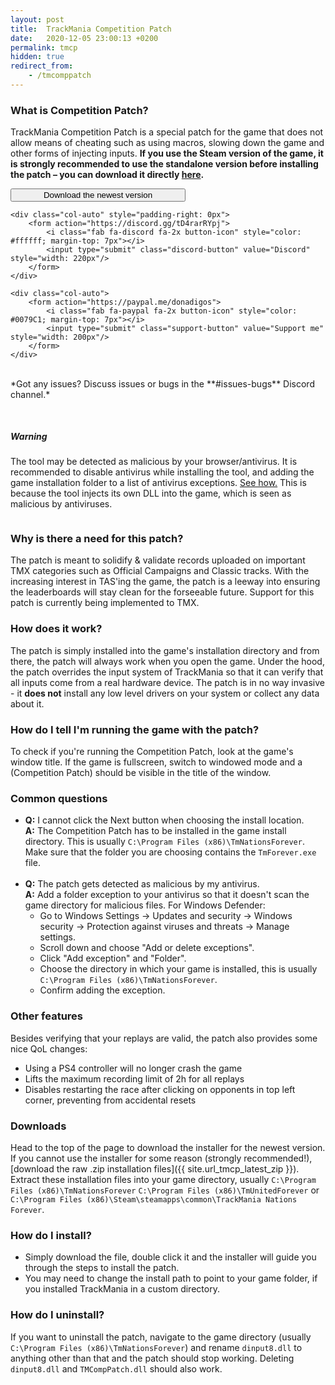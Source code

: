 ```yaml
---
layout: post
title:  TrackMania Competition Patch
date:   2020-12-05 23:00:13 +0200
permalink: tmcp
hidden: true
redirect_from:
    - /tmcomppatch
---
```


### What is Competition Patch?
TrackMania Competition Patch is a special patch for the game that does not allow means of cheating such as using macros, slowing down the game and other forms of injecting inputs. **If you use the Steam version of the game, it is strongly recommended to use the standalone version before installing the patch – you can download it directly [here](https://nadeo-download.cdn.ubi.com/trackmaniaforever/tmnationsforever_setup.exe).**

<div class="row">
    <div class="col-auto" style="padding-right: 0px">
        <form action="{{ site.url_tmcp_latest }}">
            <i class="fa fa-download button-icon" style="color: #ffffff; margin-top: 15px"></i>
            <input type="submit" class="download-button" value="Download the newest version" style="width: 280px"/>
        </form>
    </div>

    <div class="col-auto" style="padding-right: 0px">
        <form action="https://discord.gg/tD4rarRYpj">
            <i class="fab fa-discord fa-2x button-icon" style="color: #ffffff; margin-top: 7px"></i>
            <input type="submit" class="discord-button" value="Discord" style="width: 220px"/>
        </form>
    </div>

    <div class="col-auto">
        <form action="https://paypal.me/donadigos">
            <i class="fab fa-paypal fa-2x button-icon" style="color: #0079C1; margin-top: 7px"></i>
            <input type="submit" class="support-button" value="Support me" style="width: 200px"/>
        </form>
    </div>
</div>

<br>
*Got any issues? Discuss issues or bugs in the **#issues-bugs** Discord channel.*

<div style="display: flex; margin-top: 30px">
    <div class="card shadow" style="width: 100%;">
        <div class="card-body">
            <h5 class="card-title warning">Warning</h5>
            <p class="card-text">
                The tool may be detected as malicious by your browser/antivirus. It is recommended to disable antivirus while installing the tool,
                and adding the game installation folder to a list of antivirus exceptions. <a href="#common-questions">See how.</a> This is because the tool injects its own DLL into the game,
                which is seen as malicious by antiviruses.
            </p>
        </div>
    </div>
</div>

### Why is there a need for this patch?
The patch is meant to solidify & validate records uploaded on important TMX categories such as Official Campaigns and Classic tracks. With the increasing interest in TAS'ing the game, the patch is a leeway into ensuring the leaderboards will stay clean for the forseeable future. Support for this patch is currently being implemented to TMX. 

### How does it work?
The patch is simply installed into the game's installation directory and from there, the patch will always work when you open the game. Under the hood, the patch overrides the input system of TrackMania so that it can verify that all inputs come from a real hardware device. The patch is in no way invasive - it **does not** install any low level drivers on your system or collect any data about it. 

### How do I tell I'm running the game with the patch?
To check if you're running the Competition Patch, look at the game's window title. If the game is fullscreen, switch to windowed mode and a (Competition Patch) should be visible in the title of the window. 

### Common questions
* **Q:** I cannot click the Next button when choosing the install location.<br>
**A:** The Competition Patch has to be installed in the game install directory. This is usually `C:\Program Files (x86)\TmNationsForever`.
Make sure that the folder you are choosing contains the `TmForever.exe` file.<br><br>
* **Q:** The patch gets detected as malicious by my antivirus.<br>
**A:** Add a folder exception to your antivirus so that it doesn't scan the game directory for malicious files. For Windows Defender:
    * Go to Windows Settings -> Updates and security -> Windows security -> Protection against viruses and threats -> Manage settings.
    * Scroll down and choose "Add or delete exceptions".
    * Click "Add exception" and "Folder".
    * Choose the directory in which your game is installed, this is usually `C:\Program Files (x86)\TmNationsForever`.
    * Confirm adding the exception.


### Other features
Besides verifying that your replays are valid, the patch also provides some nice QoL changes:

* Using a PS4 controller will no longer crash the game
* Lifts the maximum recording limit of 2h for all replays
* Disables restarting the race after clicking on opponents in top left corner, preventing from accidental resets

### Downloads
Head to the top of the page to download the installer for the newest version. If you cannot use the installer for some reason (strongly recommended!), [download the raw .zip installation files]({{ site.url_tmcp_latest_zip }}). Extract these installation files into your game directory, usually `C:\Program Files (x86)\TmNationsForever` `C:\Program Files (x86)\TmUnitedForever` or `C:\Program Files (x86)\Steam\steamapps\common\TrackMania Nations Forever`.

### How do I install?

* Simply download the file, double click it and the installer will guide you through the steps to install the patch.
* You may need to change the install path to point to your game folder, if you installed TrackMania in a custom directory.


### How do I uninstall?

If you want to uninstall the patch, navigate to the game directory (usually `C:\Program Files (x86)\TmNationsForever`) and rename `dinput8.dll` to anything other than that and the patch should stop working. Deleting `dinput8.dll` and `TMCompPatch.dll` should also work.
